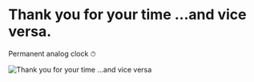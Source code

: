 # Thank you for your time ...and vice versa.
Permanent analog clock ⏱

![Thank you for your time ...and vice versa](./src/lib/readme.gif)